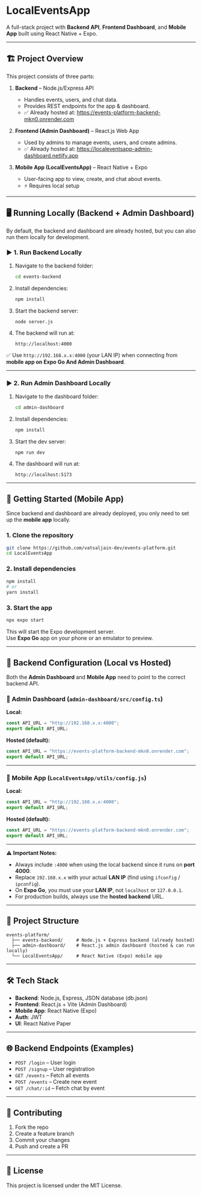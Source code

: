 # LocalEventsApp

A full-stack project with **Backend API**, **Frontend Dashboard**, and **Mobile App** built using React Native + Expo.

---

## 🏗️ Project Overview

This project consists of three parts:

1. **Backend** – Node.js/Express API
   - Handles events, users, and chat data.
   - Provides REST endpoints for the app & dashboard.
   - ✅ Already hosted at: https://events-platform-backend-mkn0.onrender.com

2. **Frontend (Admin Dashboard)** – React.js Web App
   - Used by admins to manage events, users, and create admins.
   - ✅ Already hosted at: https://localeventsapp-admin-dashboard.netlify.app

3. **Mobile App (LocalEventsApp)** – React Native + Expo
   - User-facing app to view, create, and chat about events.
   - ⚡ Requires local setup

---

## 🖥️ Running Locally (Backend + Admin Dashboard)

By default, the backend and dashboard are already hosted, but you can also run them locally for development.

### ▶️ 1. Run Backend Locally
1. Navigate to the backend folder:
   ```bash
   cd events-backend
   ```
2. Install dependencies:
   ```bash
   npm install
   ```
3. Start the backend server:
   ```bash
   node server.js
   ```
4. The backend will run at:
   ```
   http://localhost:4000
   ```

✅ Use `http://192.168.x.x:4000` (your LAN IP) when connecting from **mobile app on Expo Go And Admin Dashboard**.

---

### ▶️ 2. Run Admin Dashboard Locally
1. Navigate to the dashboard folder:
   ```bash
   cd admin-dashboard
   ```
2. Install dependencies:
   ```bash
   npm install
   ```
3. Start the dev server:
   ```bash
   npm run dev
   ```
4. The dashboard will run at:
   ```
   http://localhost:5173
   ```

---

## 🚀 Getting Started (Mobile App)

Since backend and dashboard are already deployed, you only need to set up the **mobile app** locally.

### 1. Clone the repository
```bash
git clone https://github.com/vatsaljain-dev/events-platform.git
cd LocalEventsApp
```

### 2. Install dependencies
```bash
npm install
# or
yarn install
```

### 3. Start the app
```bash
npx expo start
```

This will start the Expo development server.  
Use **Expo Go** app on your phone or an emulator to preview.

---

## 🔧 Backend Configuration (Local vs Hosted)

Both the **Admin Dashboard** and **Mobile App** need to point to the correct backend API.

### 📌 Admin Dashboard (`admin-dashboard/src/config.ts`)
**Local:**
```ts
const API_URL = "http://192.168.x.x:4000";
export default API_URL;
```

**Hosted (default):**
```ts
const API_URL = "https://events-platform-backend-mkn0.onrender.com";
export default API_URL;
```

---

### 📌 Mobile App (`LocalEventsApp/utils/config.js`)
**Local:**
```js
const API_URL = "http://192.168.x.x:4000";
export default API_URL;
```

**Hosted (default):**
```js
const API_URL = "https://events-platform-backend-mkn0.onrender.com";
export default API_URL;
```

---

⚠️ **Important Notes:**
- Always include `:4000` when using the local backend since it runs on **port 4000**.  
- Replace `192.168.x.x` with your actual **LAN IP** (find using `ifconfig` / `ipconfig`).  
- On **Expo Go**, you must use your **LAN IP**, not `localhost` or `127.0.0.1`.  
- For production builds, always use the **hosted backend** URL.

---

## 📂 Project Structure

```
events-platform/
  ├── events-backend/     # Node.js + Express backend (already hosted)
  ├── admin-dashboard/    # React.js admin dashboard (hosted & can run locally)
  └── LocalEventsApp/     # React Native (Expo) mobile app
```

---

## 🛠️ Tech Stack

- **Backend**: Node.js, Express, JSON database (db.json)
- **Frontend**: React.js + Vite (Admin Dashboard)
- **Mobile App**: React Native (Expo)
- **Auth**: JWT
- **UI**: React Native Paper

---

## 🌐 Backend Endpoints (Examples)

- `POST /login` – User login  
- `POST /signup` – User registration  
- `GET /events` – Fetch all events  
- `POST /events` – Create new event  
- `GET /chat/:id` – Fetch chat by event  

---

## 🤝 Contributing

1. Fork the repo  
2. Create a feature branch  
3. Commit your changes  
4. Push and create a PR  

---

## 📜 License

This project is licensed under the MIT License.
